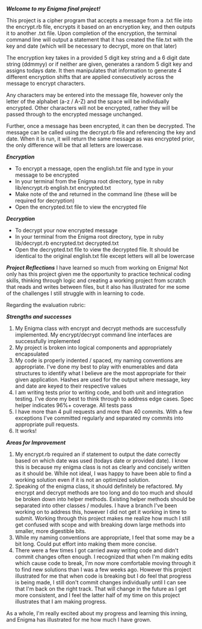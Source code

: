***Welcome to my Enigma final project!***

This project is a cipher program that accepts a message from a .txt file into the encrypt.rb file, encrypts it based on an encryption key, and then outputs it to another .txt file. Upon completion of the encryption, the terminal command line will output a statement that it has created the file.txt with the key and date (which will be necessary to decrypt, more on that later)

The encryption key takes in a provided 5 digit key string and a 6 digit date string (ddmmyy) or if neither are given, generates a random 5 digit key and assigns todays date. It then manipulates that information to generate 4 different encryption shifts that are applied consecutively across the message to encrypt characters. 

Any characters may be entered into the message file, however only the letter of the alphabet (a-z / A-Z) and the space will be individually encrypted. Other characters will not be encrypted, rather they will be passed through to the encrypted message unchanged. 

Further, once a message has been encrypted, it can then be decrypted. The message can be called using the decrypt.rb file and referencing the key and date. When it is run, it will return the same message as was encrypted prior, the only difference will be that all letters are lowercase.

***Encryption***
* To encrypt a message, open the english.txt file and type in your message to be encrypted
* In your terminal from the Enigma root directory, type in ruby lib/encrypt.rb english.txt encrypted.txt
* Make note of the <key> and <date> returned in the command line (these will be required for decryption)
* Open the encrypted.txt file to view the encrypted file

***Decryption***
* To decrypt your now encrypted message
* In your terminal from the Enigma root directory, type in ruby lib/decrypt.rb encrypted.txt decrypted.txt <key> <date>
* Open the decrypted.txt file to view the decrypted file. It should be identical to the original english.txt file except letters will all be lowercase
  
***Project Reflections***
I have learned so much from working on Enigma! Not only has this project given me the opportunity to practice technical coding skills, thinking through logic and creating a working project from scratch that reads and writes between files, but it also has illustrated for me some of the challenges I still struggle with in learning to code. 
  
Regarding the evaluation rubric:
  
***Strengths and successes***  
1. My Enigma class with encrypt and decrypt methods are successfully implemented. My encrypt/decrypt command line interfaces are successfully implemented
2. My project is broken into logical components and appropriately encapsulated
3. My code is properly indented / spaced, my naming conventions are appropriate. I've done my best to play with enumerables and data structures to identify what I believe are the most appropriate for their given application. Hashes are used for the output where message, key and date are keyed to their respective values
4. I am writing tests prior to writing code, and both unit and integration testing. I've done my best to think through to address edge cases. Spec helper indicates 96%+ coverage. All tests pass
5. I have more than 4 pull requests and more than 40 commits. With a few exceptions I've committed regularly and separated my commits into appropriate pull requests. 
6. It works!

***Areas for Improvement***
1. My encrypt.rb required an if statement to output the date correctly based on which date was used (todays date or provided date). I know this is because my enigma class is not as clearly and concisely written as it should be. While not ideal, I was happy to have been able to find a working solution even if it is not an optimized solution.
2. Speaking of the enigma class, it should definitely be refactored. My encrypt and decrypt methods are too long and do too much and should be broken down into helper methods. Existing helper methods should be separated into other classes / modules. I have a branch I've been working on to address this, however I did not get it working in time to submit. Working through this project makes me realize how much I still get confused with scope and with breaking down large methods into smaller, more digestible bits.
3. While my naming conventions are appropriate, I feel that some may be a bit long. Could put effort into making them more concise.
4. There were a few times I got carried away writing code and didn't commit changes often enough. I recognized that when I'm making edits which cause code to break, I'm now more comfortable moving through it to find new solutions than I was a few weeks ago. However this project illustrated for me that when code is breaking but I do feel that progress is being made, I still don't commit changes individually until I can see that I'm back on the right track. That will change in the future as I get more consistent, and I feel the latter half of my time on this project illustrates that I am making progress.

As a whole, I'm really excited about my progress and learning this inning, and Enigma has illustrated for me how much I have grown. 
